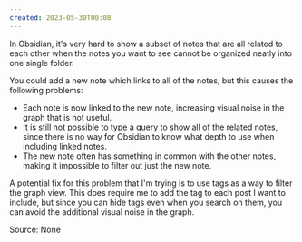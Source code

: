 ```yaml
---
created: 2023-05-30T00:08
---
```


In Obsidian, it's very hard to show a subset of notes that are all related to each other when the notes you want to see cannot be organized neatly into one single folder.

You could add a new note which links to all of the notes, but this causes the following problems:

* Each note is now linked to the new note, increasing visual noise in the graph that is not useful.
* It is still not possible to type a query to show all of the related notes, since there is no way for Obsidian to know what depth to use when including linked notes.
* The new note often has something in common with the other notes, making it impossible to filter out just the new note.

A potential fix for this problem that I'm trying is to use tags as a way to filter the graph view. This does require me to add the tag to each post I want to include, but since you can hide tags even when you search on them, you can avoid the additional visual noise in the graph.

Source: None
